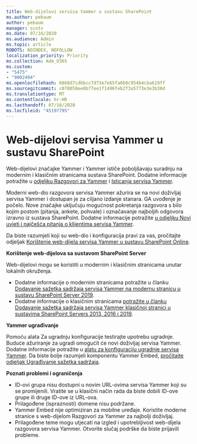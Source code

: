 ```yaml
---
title: Web-dijelovi servisa Yammer u sustavu SharePoint
ms.author: pebaum
author: pebaum
manager: scotv
ms.date: 07/16/2020
ms.audience: Admin
ms.topic: article
ROBOTS: NOINDEX, NOFOLLOW
localization_priority: Priority
ms.collection: Adm_O365
ms.custom:
- "5475"
- "9002494"
ms.openlocfilehash: 6868d7cdbbcc7d73e7e65fa0b0c954b4cba619ff
ms.sourcegitcommit: c078058ee0b77ee1f1496feb2f3a5773e3e3b30d
ms.translationtype: MT
ms.contentlocale: hr-HR
ms.lasthandoff: 07/16/2020
ms.locfileid: "45197795"
---
```

# <a name="yammer-web-parts-in-sharepoint"></a>Web-dijelovi servisa Yammer u sustavu SharePoint

Web-dijelovi značajke Yammer i Yammer ističe poboljšavaju suradnju na modernim i klasičnim stranicama sustava SharePoint. Dodatne informacije potražite u [odjeljku Razgovori za Yammer](https://support.microsoft.com/office/use-a-yammer-web-part-in-sharepoint-online-a53cfa0c-3d09-42c8-a286-1038a81c59da#conversations) i [Isticanja servisa Yammer](https://support.microsoft.com/office/use-a-yammer-web-part-in-sharepoint-online-a53cfa0c-3d09-42c8-a286-1038a81c59da#highlights).    

Moderni web-dio razgovora servisa Yammer ažurira se na novi doživljaj servisa Yammer i dostupan je za ciljano izdanje stanara. GA uvođenje je počelo. Nove značajke uključuju mogućnost pokretanja razgovora s bilo kojim postom (pitanja, ankete, pohvale) i označavanje najboljih odgovora izravno iz sustava SharePoint. Dodatne informacije potražite [u odjeljku Novi uvjeti i najčešća pitanja o klijentima servisa Yammer](https://docs.microsoft.com/yammer/get-started-with-yammer/newyammer-faq).

 Da biste razumjeli koji su web-dio i konfiguracija pravi za vas, pročitajte odjeljak [Korištenje web-dijela servisa Yammer u sustavu SharePoint Online](https://support.microsoft.com/office/use-a-yammer-web-part-in-sharepoint-online-a53cfa0c-3d09-42c8-a286-1038a81c59da).  

**Korištenje web-dijelova sa sustavom SharePoint Server**  

Web-dijelovi mogu se koristiti u modernim i klasičnim stranicama unutar lokalnih okruženja.

- Dodatne informacije o modernim stranicama potražite u članku [Dodavanje sažetka sadržaja servisa Yammer na modernu stranicu u sustavu SharePoint Server 2019](https://docs.microsoft.com/yammer/integrate-yammer-with-other-apps/embed-a-feed-into-a-sharepoint-site#add-a-yammer-feed-to-a-modern-page-in-sharepoint-server-2019). 
- Dodatne informacije o klasičnim stranicama [potražite u članku Dodavanje sažetka sadržaja servisa Yammer klasičnoj stranici u sustavima SharePoint Servers 2013, 2016 i 2019](https://docs.microsoft.com/yammer/integrate-yammer-with-other-apps/embed-a-feed-into-a-sharepoint-site#add-a-yammer-feed-to-a-classic-page-in-sharepoint-servers-2013-2016-and-2019).

**Yammer ugrađivanje**  

Pomoću alata Za ugradnju konfiguracije testirajte upotrebu ugradnje. Buduće ažuriranje za ugradi omogućit će novi doživljaj servisa Yammer. Dodatne informacije potražite u [alatu za konfiguraciju ugradnje servisa Yammer](https://aka.ms/YammerEmbedConfigureTool). Da biste bolje razumjeli komponentu Yammer Embed, [pročitajte odjeljak Ugrađivanje sažetka sadržaja](https://aka.ms/YammerDevDocs).

**Poznati problemi i ograničenja**

- ID-ovi grupa nisu dostupni u novim URL-ovima servisa Yammer koji su se promijenili. Vratite se u klasični način rada da biste dobili ID-ove grupe ili druge ID-ove iz URL-ova.
- Prilagođene (ispraznosti) domene nisu podržane.
- Yammer Embed nije optimiziran za mobilne uređaje. Koristite moderne stranice s web-dijelom Razgovori za Yammer za najbolji doživljaj.
- Prilagođene teme mogu utjecati na izgled i upotrebljivost web-dijela razgovora servisa Yammer. Otvorite slučaj podrške da biste prijavili probleme.